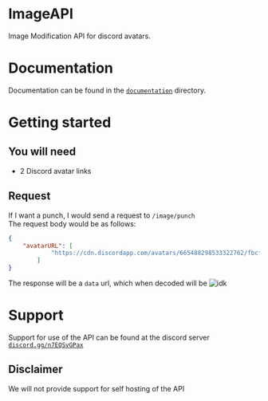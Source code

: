 # ImageAPI
Image Modification API for discord avatars.

# Documentation
Documentation can be found in the [`documentation`](https://github.com/gittercore/imgapi/blob/main/documentation) directory.

# Getting started
## You will need
- 2 Discord avatar links
## Request
If I want a punch, I would send a request to `/image/punch`  
The request body would be as follows:
```json
{
    "avatarURL": [
            "https://cdn.discordapp.com/avatars/665488298533322762/fbcfbd26a8b93472763e3fd3ca0e014f.webp?size=256"
        ]
}
```
The response will be a `data` url, which when decoded will be
![idk](https://cdn.discordapp.com/attachments/834456504903663626/867358176243351592/unknown.png)

# Support
Support for use of the API can be found at the discord server [`discord.gg/n7EQSvGPax`](https://discord.gg/n7EQSvGPax)

## Disclaimer
We will not provide support for self hosting of the API